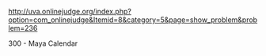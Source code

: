 http://uva.onlinejudge.org/index.php?option=com_onlinejudge&Itemid=8&category=5&page=show_problem&problem=236


300 - Maya Calendar


